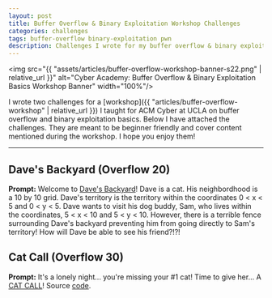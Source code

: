 ```yaml
---
layout: post
title: Buffer Overflow & Binary Exploitation Workshop Challenges
categories: challenges
tags: buffer-overflow binary-exploitation pwn
description: Challenges I wrote for my buffer overflow & binary exploitation workshop for ACM Cyber at UCLA.
---
```


<img src="{{ "assets/articles/buffer-overflow-workshop-banner-s22.png" | relative_url }}" alt="Cyber Academy: Buffer Overflow & Binary Exploitation Basics Workshop Banner" width="100%"/>

I wrote two challenges for a [workshop]({{ "articles/buffer-overflow-workshop" | relative_url }}) I taught for ACM Cyber at UCLA on buffer overflow and binary exploitation basics. Below I have attached the challenges. They are meant to be beginner friendly and cover content mentioned during the workshop. I hope you enjoy them!

---

## Dave's Backyard (Overflow 20)
**Prompt:** Welcome to [Dave's Backyard](https://github.com/bliutech/cyber-tower/raw/main/challenges/cyber-academy-s22/daves-backyard/daves-backyard)! Dave is a cat. His neighbordhood is a 10 by 10 grid. Dave's territory is the territory within the coordinates 0 < x < 5 and 0 < y < 5. Dave wants to visit his dog buddy, Sam, who lives within the coordinates, 5 < x < 10 and 5 < y < 10. However, there is a terrible fence surrounding Dave's backyard preventing him from going directly to Sam's territory! How will Dave be able to see his friend?!?!

## Cat Call (Overflow 30)
**Prompt:** It's a lonely night... you're missing your #1 cat! Time to give her... A [CAT CALL](https://github.com/bliutech/cyber-tower/raw/main/challenges/cyber-academy-s22/catcall/catcall)! Source [code](https://github.com/bliutech/cyber-tower/raw/main/challenges/cyber-academy-s22/catcall/catcall.c).
